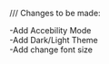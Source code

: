 /// Changes to be made: 

  -Add Accebility Mode  
  -Add Dark/Light Theme  
  -Add change font size  
 
